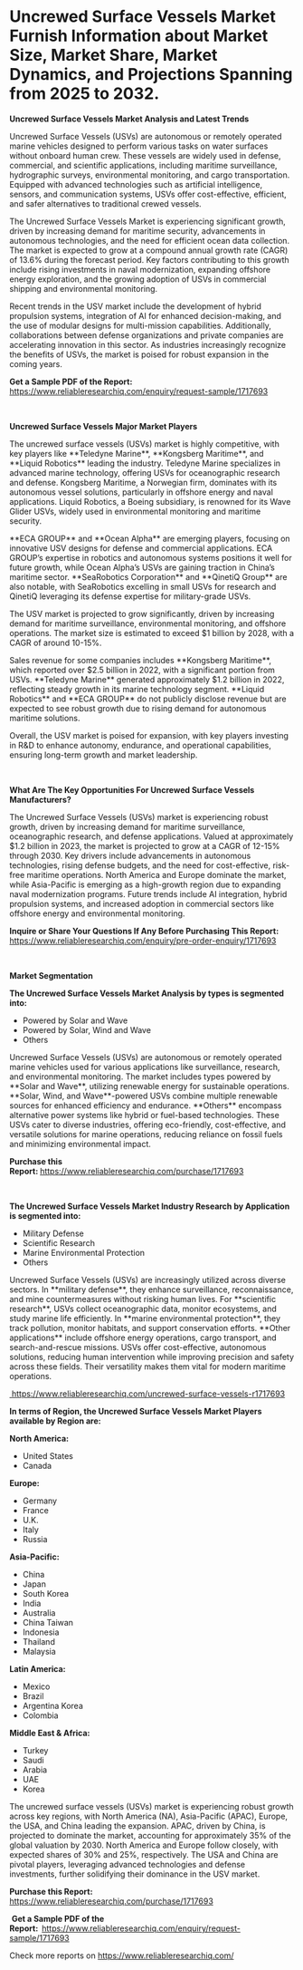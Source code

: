 <p><h1>Uncrewed Surface Vessels Market Furnish Information about Market Size, Market Share, Market Dynamics, and Projections Spanning from 2025 to 2032.</h1></p><p><strong>Uncrewed Surface Vessels Market Analysis and Latest Trends</strong></p>
<p><p>Uncrewed Surface Vessels (USVs) are autonomous or remotely operated marine vehicles designed to perform various tasks on water surfaces without onboard human crew. These vessels are widely used in defense, commercial, and scientific applications, including maritime surveillance, hydrographic surveys, environmental monitoring, and cargo transportation. Equipped with advanced technologies such as artificial intelligence, sensors, and communication systems, USVs offer cost-effective, efficient, and safer alternatives to traditional crewed vessels.</p><p>The Uncrewed Surface Vessels Market is experiencing significant growth, driven by increasing demand for maritime security, advancements in autonomous technologies, and the need for efficient ocean data collection. The market is expected to grow at a compound annual growth rate (CAGR) of 13.6% during the forecast period. Key factors contributing to this growth include rising investments in naval modernization, expanding offshore energy exploration, and the growing adoption of USVs in commercial shipping and environmental monitoring.</p><p>Recent trends in the USV market include the development of hybrid propulsion systems, integration of AI for enhanced decision-making, and the use of modular designs for multi-mission capabilities. Additionally, collaborations between defense organizations and private companies are accelerating innovation in this sector. As industries increasingly recognize the benefits of USVs, the market is poised for robust expansion in the coming years.</p></p>
<p><strong>Get a Sample PDF of the Report:&nbsp;</strong> <a href="https://www.reliableresearchiq.com/enquiry/request-sample/1717693?utm_campaign=1129&utm_medium=2&utm_source=Github&utm_content=ia&utm_term=22012025&utm_id=uncrewed-surface-vessels">https://www.reliableresearchiq.com/enquiry/request-sample/1717693</a></p>
<p>&nbsp;</p>
<p><strong>Uncrewed Surface Vessels Major Market Players</strong></p>
<p><p>The uncrewed surface vessels (USVs) market is highly competitive, with key players like **Teledyne Marine**, **Kongsberg Maritime**, and **Liquid Robotics** leading the industry. Teledyne Marine specializes in advanced marine technology, offering USVs for oceanographic research and defense. Kongsberg Maritime, a Norwegian firm, dominates with its autonomous vessel solutions, particularly in offshore energy and naval applications. Liquid Robotics, a Boeing subsidiary, is renowned for its Wave Glider USVs, widely used in environmental monitoring and maritime security.</p><p>**ECA GROUP** and **Ocean Alpha** are emerging players, focusing on innovative USV designs for defense and commercial applications. ECA GROUP’s expertise in robotics and autonomous systems positions it well for future growth, while Ocean Alpha’s USVs are gaining traction in China’s maritime sector. **SeaRobotics Corporation** and **QinetiQ Group** are also notable, with SeaRobotics excelling in small USVs for research and QinetiQ leveraging its defense expertise for military-grade USVs.</p><p>The USV market is projected to grow significantly, driven by increasing demand for maritime surveillance, environmental monitoring, and offshore operations. The market size is estimated to exceed $1 billion by 2028, with a CAGR of around 10-15%. </p><p>Sales revenue for some companies includes **Kongsberg Maritime**, which reported over $2.5 billion in 2022, with a significant portion from USVs. **Teledyne Marine** generated approximately $1.2 billion in 2022, reflecting steady growth in its marine technology segment. **Liquid Robotics** and **ECA GROUP** do not publicly disclose revenue but are expected to see robust growth due to rising demand for autonomous maritime solutions.</p><p>Overall, the USV market is poised for expansion, with key players investing in R&D to enhance autonomy, endurance, and operational capabilities, ensuring long-term growth and market leadership.</p></p>
<p>&nbsp;</p>
<p><strong>What Are The Key Opportunities For Uncrewed Surface Vessels Manufacturers?</strong></p>
<p><p>The Uncrewed Surface Vessels (USVs) market is experiencing robust growth, driven by increasing demand for maritime surveillance, oceanographic research, and defense applications. Valued at approximately $1.2 billion in 2023, the market is projected to grow at a CAGR of 12-15% through 2030. Key drivers include advancements in autonomous technologies, rising defense budgets, and the need for cost-effective, risk-free maritime operations. North America and Europe dominate the market, while Asia-Pacific is emerging as a high-growth region due to expanding naval modernization programs. Future trends include AI integration, hybrid propulsion systems, and increased adoption in commercial sectors like offshore energy and environmental monitoring.</p></p>
<p><strong>Inquire or Share Your Questions If Any Before Purchasing This Report:</strong> <a href="https://www.reliableresearchiq.com/enquiry/pre-order-enquiry/1717693?utm_campaign=1129&utm_medium=2&utm_source=Github&utm_content=ia&utm_term=22012025&utm_id=uncrewed-surface-vessels">https://www.reliableresearchiq.com/enquiry/pre-order-enquiry/1717693</a></p>
<p>&nbsp;</p>
<p><strong>Market Segmentation</strong></p>
<p><strong>The Uncrewed Surface Vessels Market Analysis by types is segmented into:</strong></p>
<p><ul><li>Powered by Solar and Wave</li><li>Powered by Solar, Wind and Wave</li><li>Others</li></ul></p>
<p><p>Uncrewed Surface Vessels (USVs) are autonomous or remotely operated marine vehicles used for various applications like surveillance, research, and environmental monitoring. The market includes types powered by **Solar and Wave**, utilizing renewable energy for sustainable operations. **Solar, Wind, and Wave**-powered USVs combine multiple renewable sources for enhanced efficiency and endurance. **Others** encompass alternative power systems like hybrid or fuel-based technologies. These USVs cater to diverse industries, offering eco-friendly, cost-effective, and versatile solutions for marine operations, reducing reliance on fossil fuels and minimizing environmental impact.</p></p>
<p><strong>Purchase this Report:&nbsp;</strong><a href="https://www.reliableresearchiq.com/purchase/1717693?utm_campaign=1129&utm_medium=2&utm_source=Github&utm_content=ia&utm_term=22012025&utm_id=uncrewed-surface-vessels">https://www.reliableresearchiq.com/purchase/1717693</a></p>
<p>&nbsp;</p>
<p><strong>The Uncrewed Surface Vessels Market Industry Research by Application is segmented into:</strong></p>
<p><ul><li>Military Defense</li><li>Scientific Research</li><li>Marine Environmental Protection</li><li>Others</li></ul></p>
<p><p>Uncrewed Surface Vessels (USVs) are increasingly utilized across diverse sectors. In **military defense**, they enhance surveillance, reconnaissance, and mine countermeasures without risking human lives. For **scientific research**, USVs collect oceanographic data, monitor ecosystems, and study marine life efficiently. In **marine environmental protection**, they track pollution, monitor habitats, and support conservation efforts. **Other applications** include offshore energy operations, cargo transport, and search-and-rescue missions. USVs offer cost-effective, autonomous solutions, reducing human intervention while improving precision and safety across these fields. Their versatility makes them vital for modern maritime operations.</p></p>
<p><a href="https://www.reliableresearchiq.com/uncrewed-surface-vessels-r1717693?utm_campaign=1129&utm_medium=2&utm_source=Github&utm_content=ia&utm_term=22012025&utm_id=uncrewed-surface-vessels">&nbsp;https://www.reliableresearchiq.com/uncrewed-surface-vessels-r1717693</a></p>
<p><strong>In terms of Region, the Uncrewed Surface Vessels Market Players available by Region are:</strong></p>
<p>
    <p> <strong> North America: </strong>
        <ul>
            <li>United States</li>
            <li>Canada</li>
        </ul>
        </p> 
    <p> <strong> Europe: </strong>
        <ul>
            <li>Germany</li>
            <li>France</li>
            <li>U.K.</li>
            <li>Italy</li>
            <li>Russia</li>
        </ul>
        </p> 
    <p> <strong> Asia-Pacific: </strong>
        <ul>
            <li>China</li>
            <li>Japan</li>
            <li>South Korea</li>
            <li>India</li>
            <li>Australia</li>
            <li>China Taiwan</li>
            <li>Indonesia</li>
            <li>Thailand</li>
            <li>Malaysia</li>
        </ul>
        </p> 
    <p> <strong> Latin America: </strong>
        <ul>
            <li>Mexico</li>
            <li>Brazil</li>
            <li>Argentina Korea</li>
            <li>Colombia</li>
        </ul>
        </p> 
    <p> <strong> Middle East & Africa: </strong>
        <ul>
            <li>Turkey</li>
            <li>Saudi</li>
            <li>Arabia</li>
            <li>UAE</li>
            <li>Korea</li>
        </ul>
    </p>
    </p>
<p><p>The uncrewed surface vessels (USVs) market is experiencing robust growth across key regions, with North America (NA), Asia-Pacific (APAC), Europe, the USA, and China leading the expansion. APAC, driven by China, is projected to dominate the market, accounting for approximately 35% of the global valuation by 2030. North America and Europe follow closely, with expected shares of 30% and 25%, respectively. The USA and China are pivotal players, leveraging advanced technologies and defense investments, further solidifying their dominance in the USV market.</p></p>
<p><strong>Purchase this Report: </strong><a href="https://www.reliableresearchiq.com/purchase/1717693?utm_campaign=1129&utm_medium=2&utm_source=Github&utm_content=ia&utm_term=22012025&utm_id=uncrewed-surface-vessels">https://www.reliableresearchiq.com/purchase/1717693</a></p>
<p>&nbsp;<strong>Get a Sample PDF of the Report:&nbsp;&nbsp;</strong><a href="https://www.reliableresearchiq.com/enquiry/request-sample/1717693?utm_campaign=1129&utm_medium=2&utm_source=Github&utm_content=ia&utm_term=22012025&utm_id=uncrewed-surface-vessels">https://www.reliableresearchiq.com/enquiry/request-sample/1717693</a></p>
<p><strong></strong></p>
<p>Check more reports on <a href="https://www.reliableresearchiq.com/?utm_campaign=1129&utm_medium=2&utm_source=Github&utm_content=ia&utm_term=22012025&utm_id=uncrewed-surface-vessels">https://www.reliableresearchiq.com/</a></p>